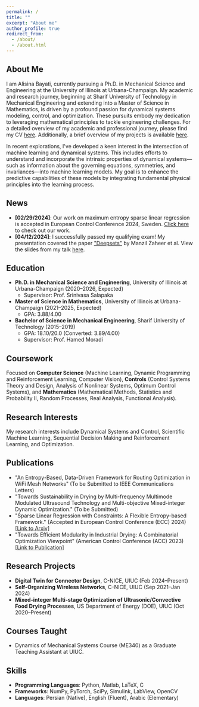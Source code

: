 ```yaml
---
permalink: /
title: ""
excerpt: "About me"
author_profile: true
redirect_from: 
  - /about/
  - /about.html
---
```


## About Me
I am Alisina Bayati, currently pursuing a Ph.D. in Mechanical Science and Engineering at the University of Illinois at Urbana-Champaign. My academic and research journey, beginning at Sharif University of Technology in Mechanical Engineering and extending into a Master of Science in Mathematics, is driven by a profound passion for dynamical systems modeling, control, and optimization. These pursuits embody my dedication to leveraging mathematical principles to tackle engineering challenges. For a detailed overview of my academic and professional journey, please find my CV [here](https://alisina75.github.io/files/CV.pdf). Additionally, a brief overview of my projects is available [here](https://alisina75.github.io/projects/).

In recent explorations, I've developed a keen interest in the intersection of machine learning and dynamical systems. This includes efforts to understand and incorporate the intrinsic properties of dynamical systems—such as information about the governing equations, symmetries, and invariances—into machine learning models. My goal is to enhance the predictive capabilities of these models by integrating fundamental physical principles into the learning process.


## News
- **[02/29/2024]**: Our work on maximum entropy sparse linear regression is accepted in European Control Conference 2024, Sweden. [Click here](https://arxiv.org/abs/2311.08342) to check out our work.
- **[04/12/2024]**: I successfully passed my qualifying exam! My presentation covered the paper ["Deepsets"](https://arxiv.org/pdf/1703.06114) by Manzil Zaheer et al. View the slides from my talk [here](link-to-your-slides).




## Education
- **Ph.D. in Mechanical Science and Engineering**, University of Illinois at Urbana-Champaign (2020–2026, Expected)
  - Supervisor: Prof. Srinivasa Salapaka
- **Master of Science in Mathematics**, University of Illinois at Urbana-Champaign (2021–2025, Expected)
  - GPA: 3.88/4.00
- **Bachelor of Science in Mechanical Engineering**, Sharif University of Technology (2015–2019)
  - GPA: 18.10/20.0 (Converted: 3.89/4.00)
  - Supervisor: Prof. Hamed Moradi

## Coursework
Focused on **Computer Science** (Machine Learning, Dynamic Programming and Reinforcement Learning, Computer Vision), **Controls** (Control Systems Theory and Design, Analysis of Nonlinear Systems, Optimum Control Systems), and **Mathematics** (Mathematical Methods, Statistics and Probability II, Random Processes, Real Analysis, Functional Analysis).

## Research Interests
My research interests include Dynamical Systems and Control, Scientific Machine Learning, Sequential Decision Making and Reinforcement Learning, and Optimization.

## Publications
- "An Entropy-Based, Data-Driven Framework for Routing Optimization in WiFi Mesh Networks" (To be Submitted to IEEE Communications Letters)
- "Towards Sustainability in Drying by Multi-frequency Multimode Modulated Ultrasound Technology and Multi-objective Mixed-integer Dynamic Optimization." (To be Submitted)
- "Sparse Linear Regression with Constraints: A Flexible Entropy-based Framework." (Accepted in European Control Conference (ECC) 2024) [[Link to Arxiv]](https://arxiv.org/abs/2311.08342)
- "Towards Efficient Modularity in Industrial Drying: A Combinatorial Optimization Viewpoint" (American Control Conference (ACC) 2023) [[Link to Publication]](https://ieeexplore.ieee.org/abstract/document/10156630)


## Research Projects
- **Digital Twin for Connector Design**, C-NICE, UIUC (Feb 2024–Present)
- **Self-Organizing Wireless Networks**, C-NICE, UIUC (Sep 2021–Jan 2024)
- **Mixed-integer Multi-stage Optimization of Ultrasonic/Convective Food Drying Processes**, US Department of Energy (DOE), UIUC (Oct 2020–Present)


## Courses Taught
- Dynamics of Mechanical Systems Course (ME340) as a Graduate Teaching Assistant at UIUC.

## Skills
- **Programming Languages**: Python, Matlab, LaTeX, C
- **Frameworks**: NumPy, PyTorch, SciPy, Simulink, LabView, OpenCV
- **Languages**: Persian (Native), English (Fluent), Arabic (Elementary)


<!-- This is the front page of a website that is powered by the [academicpages template](https://github.com/academicpages/academicpages.github.io) and hosted on GitHub pages. [GitHub pages](https://pages.github.com) is a free service in which websites are built and hosted from code and data stored in a GitHub repository, automatically updating when a new commit is made to the respository. This template was forked from the [Minimal Mistakes Jekyll Theme](https://mmistakes.github.io/minimal-mistakes/) created by Michael Rose, and then extended to support the kinds of content that academics have: publications, talks, teaching, a portfolio, blog posts, and a dynamically-generated CV. You can fork [this repository](https://github.com/academicpages/academicpages.github.io) right now, modify the configuration and markdown files, add your own PDFs and other content, and have your own site for free, with no ads! An older version of this template powers my own personal website at [stuartgeiger.com](http://stuartgeiger.com), which uses [this Github repository](https://github.com/staeiou/staeiou.github.io).

A data-driven personal website
======
Like many other Jekyll-based GitHub Pages templates, academicpages makes you separate the website's content from its form. The content & metadata of your website are in structured markdown files, while various other files constitute the theme, specifying how to transform that content & metadata into HTML pages. You keep these various markdown (.md), YAML (.yml), HTML, and CSS files in a public GitHub repository. Each time you commit and push an update to the repository, the [GitHub pages](https://pages.github.com/) service creates static HTML pages based on these files, which are hosted on GitHub's servers free of charge.

Many of the features of dynamic content management systems (like Wordpress) can be achieved in this fashion, using a fraction of the computational resources and with far less vulnerability to hacking and DDoSing. You can also modify the theme to your heart's content without touching the content of your site. If you get to a point where you've broken something in Jekyll/HTML/CSS beyond repair, your markdown files describing your talks, publications, etc. are safe. You can rollback the changes or even delete the repository and start over -- just be sure to save the markdown files! Finally, you can also write scripts that process the structured data on the site, such as [this one](https://github.com/academicpages/academicpages.github.io/blob/master/talkmap.ipynb) that analyzes metadata in pages about talks to display [a map of every location you've given a talk](https://academicpages.github.io/talkmap.html).

Getting started
======
1. Register a GitHub account if you don't have one and confirm your e-mail (required!)
1. Fork [this repository](https://github.com/academicpages/academicpages.github.io) by clicking the "fork" button in the top right. 
1. Go to the repository's settings (rightmost item in the tabs that start with "Code", should be below "Unwatch"). Rename the repository "[your GitHub username].github.io", which will also be your website's URL.
1. Set site-wide configuration and create content & metadata (see below -- also see [this set of diffs](http://archive.is/3TPas) showing what files were changed to set up [an example site](https://getorg-testacct.github.io) for a user with the username "getorg-testacct")
1. Upload any files (like PDFs, .zip files, etc.) to the files/ directory. They will appear at https://[your GitHub username].github.io/files/example.pdf.  
1. Check status by going to the repository settings, in the "GitHub pages" section

Site-wide configuration
------
The main configuration file for the site is in the base directory in [_config.yml](https://github.com/academicpages/academicpages.github.io/blob/master/_config.yml), which defines the content in the sidebars and other site-wide features. You will need to replace the default variables with ones about yourself and your site's github repository. The configuration file for the top menu is in [_data/navigation.yml](https://github.com/academicpages/academicpages.github.io/blob/master/_data/navigation.yml). For example, if you don't have a portfolio or blog posts, you can remove those items from that navigation.yml file to remove them from the header. 

Create content & metadata
------
For site content, there is one markdown file for each type of content, which are stored in directories like _publications, _talks, _posts, _teaching, or _pages. For example, each talk is a markdown file in the [_talks directory](https://github.com/academicpages/academicpages.github.io/tree/master/_talks). At the top of each markdown file is structured data in YAML about the talk, which the theme will parse to do lots of cool stuff. The same structured data about a talk is used to generate the list of talks on the [Talks page](https://academicpages.github.io/talks), each [individual page](https://academicpages.github.io/talks/2012-03-01-talk-1) for specific talks, the talks section for the [CV page](https://academicpages.github.io/cv), and the [map of places you've given a talk](https://academicpages.github.io/talkmap.html) (if you run this [python file](https://github.com/academicpages/academicpages.github.io/blob/master/talkmap.py) or [Jupyter notebook](https://github.com/academicpages/academicpages.github.io/blob/master/talkmap.ipynb), which creates the HTML for the map based on the contents of the _talks directory).

**Markdown generator**

I have also created [a set of Jupyter notebooks](https://github.com/academicpages/academicpages.github.io/tree/master/markdown_generator
) that converts a CSV containing structured data about talks or presentations into individual markdown files that will be properly formatted for the academicpages template. The sample CSVs in that directory are the ones I used to create my own personal website at stuartgeiger.com. My usual workflow is that I keep a spreadsheet of my publications and talks, then run the code in these notebooks to generate the markdown files, then commit and push them to the GitHub repository.

How to edit your site's GitHub repository
------
Many people use a git client to create files on their local computer and then push them to GitHub's servers. If you are not familiar with git, you can directly edit these configuration and markdown files directly in the github.com interface. Navigate to a file (like [this one](https://github.com/academicpages/academicpages.github.io/blob/master/_talks/2012-03-01-talk-1.md) and click the pencil icon in the top right of the content preview (to the right of the "Raw | Blame | History" buttons). You can delete a file by clicking the trashcan icon to the right of the pencil icon. You can also create new files or upload files by navigating to a directory and clicking the "Create new file" or "Upload files" buttons. 

Example: editing a markdown file for a talk
![Editing a markdown file for a talk](/images/editing-talk.png)

For more info
------
More info about configuring academicpages can be found in [the guide](https://academicpages.github.io/markdown/). The [guides for the Minimal Mistakes theme](https://mmistakes.github.io/minimal-mistakes/docs/configuration/) (which this theme was forked from) might also be helpful.
 -->